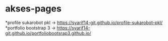 # akses-pages

*profile sukarobot pkl -> https://syarif14-git.github.io/profile-sukarobot-pkl/
*portfolio bootstrap 3 -> https://syarif14-git.github.io/portfoliobootsrap3.github.io/
